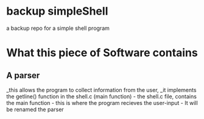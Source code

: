 # backup simpleShell
a backup repo for a simple shell program

# What this piece of Software contains
## A parser
_this allows the program to collect information from the user,
_it implements the getline() function in the shell.c (main function)
	- the shell.c file, contains the main function
	- this is where the program recieves the user-input
	- It will be renamed the parser


